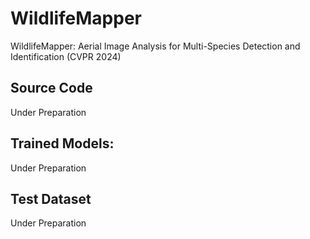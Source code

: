 # WildlifeMapper
WildlifeMapper: Aerial Image Analysis for Multi-Species Detection and Identification (CVPR 2024)

## Source Code
Under Preparation

## Trained Models:
Under Preparation

## Test Dataset
Under Preparation
